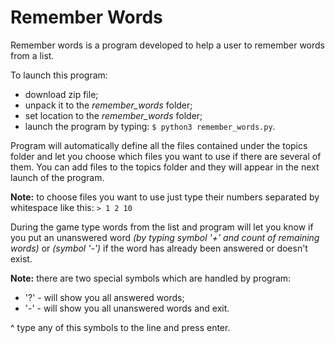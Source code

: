 # Remember Words

Remember words is a program developed to help a user to remember words from a list.

To launch this program:
- download zip file;
- unpack it to the *remember_words* folder;
- set location to the *remember_words* folder;
- launch the program by typing: `$ python3 remember_words.py`.

Program will automatically define all the files contained under the topics folder and let you choose which files you want to use if there are several of them.
You can add files to the topics folder and they will appear in the next launch of the program.

**Note:** to choose files you want to use just type their numbers separated by whitespace like this: `> 1 2 10`

During the game type words from the list and program will let you know if you put an unanswered word *(by typing symbol '+' and count of remaining words)* or *(symbol '-')* if the word has already been answered or doesn't exist.

**Note:** there are two special symbols which are handled by program:
- '?' - will show you all answered words;
- '-' - will show you all unanswered words and exit.

^ type any of this symbols to the line and press enter.